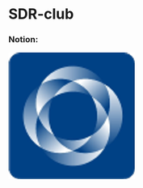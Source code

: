 # SDR-club


### Notion:

[![](https://github.com/Ivan-PIA/Adalm-Pluto-SDR/blob/main/tests/lesson03/photo/sibsutis.png)](https://humble-ballcap-e09.notion.site/SDR-club-f287720eb5e14e49aa593d183268906b)